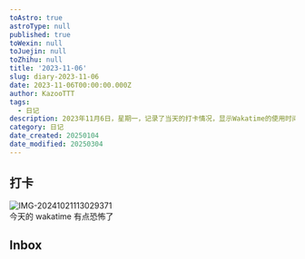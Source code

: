 ```yaml
---
toAstro: true
astroType: null
published: true
toWexin: null
toJuejin: null
toZhihu: null
title: '2023-11-06'
slug: diary-2023-11-06
date: 2023-11-06T00:00:00.000Z
author: KazooTTT
tags:
  - 日记
description: 2023年11月6日，星期一，记录了当天的打卡情况，显示Wakatime的使用时间较长，给人留下了深刻印象。此外，还提到了inbox，但未详细说明内容。
category: 日记
date_created: 20250104
date_modified: 20250304
---
```




## 打卡

![IMG-20241021113029371](<https://pictures.kazoottt.top/2024/11/20241125-d50f8d9b645bbfacc13485c8594b5f18.png>)  
今天的 wakatime 有点恐怖了

## Inbox

<!-- start of weread -->
<!-- end of weread -->
